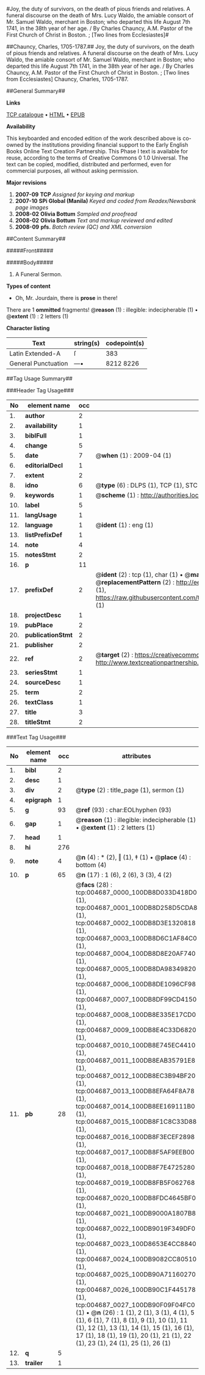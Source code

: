 #Joy, the duty of survivors, on the death of pious friends and relatives. A funeral discourse on the death of Mrs. Lucy Waldo, the amiable consort of Mr. Samuel Waldo, merchant in Boston; who departed this life August 7th 1741, in the 38th year of her age. / By Charles Chauncy, A.M. Pastor of the First Church of Christ in Boston. ; [Two lines from Ecclesiastes]#

##Chauncy, Charles, 1705-1787.##
Joy, the duty of survivors, on the death of pious friends and relatives. A funeral discourse on the death of Mrs. Lucy Waldo, the amiable consort of Mr. Samuel Waldo, merchant in Boston; who departed this life August 7th 1741, in the 38th year of her age. / By Charles Chauncy, A.M. Pastor of the First Church of Christ in Boston. ; [Two lines from Ecclesiastes]
Chauncy, Charles, 1705-1787.

##General Summary##

**Links**

[TCP catalogue](http://www.ota.ox.ac.uk/tcp/)  • 
[HTML](http://tei.it.ox.ac.uk/tcp/Texts-HTML/free/N03/N03808.html)  • 
[EPUB](http://tei.it.ox.ac.uk/tcp/Texts-EPUB/free/N03/N03808.epub)

**Availability**

This keyboarded and encoded edition of the
	       work described above is co-owned by the institutions
	       providing financial support to the Early English Books
	       Online Text Creation Partnership. This Phase I text is
	       available for reuse, according to the terms of Creative
	       Commons 0 1.0 Universal. The text can be copied,
	       modified, distributed and performed, even for
	       commercial purposes, all without asking permission.

**Major revisions**

1. __2007-09__ __TCP__ *Assigned for keying and markup*
1. __2007-10__ __SPi Global (Manila)__ *Keyed and coded from Readex/Newsbank page images*
1. __2008-02__ __Olivia Bottum__ *Sampled and proofread*
1. __2008-02__ __Olivia Bottum__ *Text and markup reviewed and edited*
1. __2008-09__ __pfs.__ *Batch review (QC) and XML conversion*

##Content Summary##

#####Front#####

#####Body#####

1. A Funeral Sermon.

**Types of content**

  * Oh, Mr. Jourdain, there is **prose** in there!

There are 1 **ommitted** fragments! 
 @__reason__ (1) : illegible: indecipherable (1)  •  @__extent__ (1) : 2 letters (1)

**Character listing**


|Text|string(s)|codepoint(s)|
|---|---|---|
|Latin Extended-A|ſ|383|
|General Punctuation|—•|8212 8226|

##Tag Usage Summary##

###Header Tag Usage###

|No|element name|occ|attributes|
|---|---|---|---|
|1.|__author__|2||
|2.|__availability__|1||
|3.|__biblFull__|1||
|4.|__change__|5||
|5.|__date__|7| @__when__ (1) : 2009-04 (1)|
|6.|__editorialDecl__|1||
|7.|__extent__|2||
|8.|__idno__|6| @__type__ (6) : DLPS (1), TCP (1), STC (1), NOTIS (1), IMAGE-SET (1), EVANS-CITATION (1)|
|9.|__keywords__|1| @__scheme__ (1) : http://authorities.loc.gov/ (1)|
|10.|__label__|5||
|11.|__langUsage__|1||
|12.|__language__|1| @__ident__ (1) : eng (1)|
|13.|__listPrefixDef__|1||
|14.|__note__|4||
|15.|__notesStmt__|2||
|16.|__p__|11||
|17.|__prefixDef__|2| @__ident__ (2) : tcp (1), char (1)  •  @__matchPattern__ (2) : ([0-9\-]+):([0-9IVX]+) (1), (.+) (1)  •  @__replacementPattern__ (2) : http://eebo.chadwyck.com/downloadtiff?vid=$1&page=$2 (1), https://raw.githubusercontent.com/textcreationpartnership/Texts/master/tcpchars.xml#$1 (1)|
|18.|__projectDesc__|1||
|19.|__pubPlace__|2||
|20.|__publicationStmt__|2||
|21.|__publisher__|2||
|22.|__ref__|2| @__target__ (2) : https://creativecommons.org/publicdomain/zero/1.0/ (1), http://www.textcreationpartnership.org/docs/. (1)|
|23.|__seriesStmt__|1||
|24.|__sourceDesc__|1||
|25.|__term__|2||
|26.|__textClass__|1||
|27.|__title__|3||
|28.|__titleStmt__|2||


###Text Tag Usage###

|No|element name|occ|attributes|
|---|---|---|---|
|1.|__bibl__|2||
|2.|__desc__|1||
|3.|__div__|2| @__type__ (2) : title_page (1), sermon (1)|
|4.|__epigraph__|1||
|5.|__g__|93| @__ref__ (93) : char:EOLhyphen (93)|
|6.|__gap__|1| @__reason__ (1) : illegible: indecipherable (1)  •  @__extent__ (1) : 2 letters (1)|
|7.|__head__|1||
|8.|__hi__|276||
|9.|__note__|4| @__n__ (4) : * (2), ‖ (1), ‡ (1)  •  @__place__ (4) : bottom (4)|
|10.|__p__|65| @__n__ (17) : 1 (6), 2 (6), 3 (3), 4 (2)|
|11.|__pb__|28| @__facs__ (28) : tcp:004687_0000_100DB8D033D418D0 (1), tcp:004687_0001_100DB8D258D5CDA8 (1), tcp:004687_0002_100DB8D3E1320818 (1), tcp:004687_0003_100DB8D6C1AF84C0 (1), tcp:004687_0004_100DB8D8E20AF740 (1), tcp:004687_0005_100DB8DA98349820 (1), tcp:004687_0006_100DB8DE1096CF98 (1), tcp:004687_0007_100DB8DF99CD4150 (1), tcp:004687_0008_100DB8E335E17CD0 (1), tcp:004687_0009_100DB8E4C33D6820 (1), tcp:004687_0010_100DB8E745EC4410 (1), tcp:004687_0011_100DB8EAB35791E8 (1), tcp:004687_0012_100DB8EC3B94BF20 (1), tcp:004687_0013_100DB8EFA64F8A78 (1), tcp:004687_0014_100DB8EE169111B0 (1), tcp:004687_0015_100DB8F1C8C33D88 (1), tcp:004687_0016_100DB8F3ECEF2898 (1), tcp:004687_0017_100DB8F5AF9EEB00 (1), tcp:004687_0018_100DB8F7E4725280 (1), tcp:004687_0019_100DB8FB5F062768 (1), tcp:004687_0020_100DB8FDC4645BF0 (1), tcp:004687_0021_100DB9000A1807B8 (1), tcp:004687_0022_100DB9019F349DF0 (1), tcp:004687_0023_100D8653E4CC8840 (1), tcp:004687_0024_100DB9082CC80510 (1), tcp:004687_0025_100DB90A71160270 (1), tcp:004687_0026_100DB90C1F445178 (1), tcp:004687_0027_100DB90F09F04FC0 (1)  •  @__n__ (26) : 1 (1), 2 (1), 3 (1), 4 (1), 5 (1), 6 (1), 7 (1), 8 (1), 9 (1), 10 (1), 11 (1), 12 (1), 13 (1), 14 (1), 15 (1), 16 (1), 17 (1), 18 (1), 19 (1), 20 (1), 21 (1), 22 (1), 23 (1), 24 (1), 25 (1), 26 (1)|
|12.|__q__|5||
|13.|__trailer__|1||
